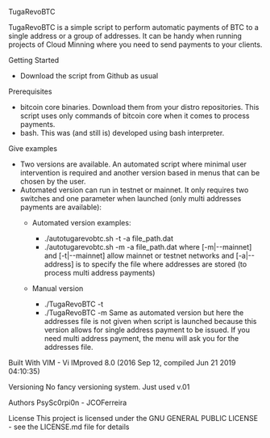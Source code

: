 TugaRevoBTC

TugaRevoBTC is a simple script to perform automatic payments of BTC to a single address or a group of addresses.
It can be handy when running projects of Cloud Minning where you need to send payments to your clients.

Getting Started
- Download the script from Github as usual

Prerequisites
- bitcoin core binaries. Download them from your distro repositories. This script uses only commands of bitcoin core when it comes to process payments.
- bash. This was (and still is) developed using bash interpreter.

Give examples
- Two versions are available. An automated script where minimal user intervention is required and another version based in menus
that can be chosen by the user.
- Automated version can run in testnet or mainnet. It only requires two switches and one parameter when launched (only multi addresses payments are available):
   - Automated version examples:
      - ./autotugarevobtc.sh -t -a file_path.dat
      - ./autotugarevobtc.sh -m -a file_path.dat
      where [-m|--mainnet]  and [-t|--mainnet] allow mainnet or testnet networks and [-a|--address] is to specify the file where addresses are stored (to process multi address payments)

   - Manual version
      - ./TugaRevoBTC -t
      - ./TugaRevoBTC -m
      Same as automated version but here the addresses file is not given when script is launched because this version allows for single address payment to be issued. If you need multi address
      payment, the menu will ask you for the addresses file.

Built With
VIM - Vi IMproved 8.0 (2016 Sep 12, compiled Jun 21 2019 04:10:35)

Versioning
No fancy versioning system. Just used v.01

Authors
PsySc0rpi0n - JCOFerreira

License
This project is licensed under the GNU GENERAL PUBLIC LICENSE - see the LICENSE.md file for details
